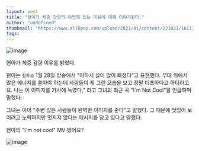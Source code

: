 ```yaml
---
layout: post
title: "현아가 체중 감량의 이면에 있는 이유에 대해 이야기한다."
author: "undefined"
thumbnail: "https://www.allkpop.com/upload/2021/01/content/221021/1611328874-20210122-hyuna.jpg"
tags: 
---
```



![image](https://www.allkpop.com/upload/2021/01/content/221021/1611328874-20210122-hyuna.jpg)

현아가 체중 감량 이유를 밝혔다.

현아는 `컬투쇼` 1월 28일 방송에서 "아파서 살이 많이 빠졌다"고 표현했다. 무대 위에서 많은 에너지를 쏟아야 하는데 사람들이 제 그런 모습을 보고 정말 터프하다고 하더라고요. 나는 이 이미지를 가사에 녹였다," 라고 그녀의 최근 곡 "I`m Not Cool"을 언급하며 말했다.

그녀는 이어 "주변 많은 사람들이 완벽한 이미지를 준다"고 말했다. 그 때문에 멋있어 보이려고 노력하지만 멋지지 않다는 메시지를 담고 있다고 말했다.

현아의 "I`m not cool" MV 봤어요?

![image](https://www.allkpop.com/upload/2021/01/content/280519/1611829176-20210128-hyuna4.jpg)